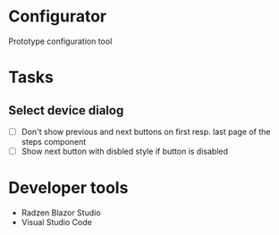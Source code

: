# Configurator
Prototype configuration tool

# Tasks
## Select device dialog
- [ ] Don't show previous and next buttons on first resp. last page of the steps component
- [ ] Show next button with disbled style if button is disabled 

# Developer tools
- Radzen Blazor Studio
- Visual Studio Code


